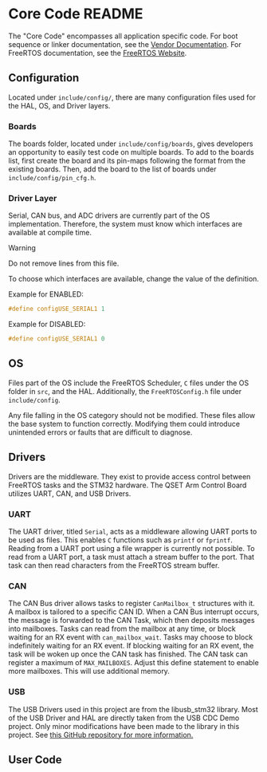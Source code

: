 # Core Code README
The "Core Code" encompasses all application specific code.
For boot sequence or linker documentation, see the [Vendor Documentation](../vendor/README.md).
For FreeRTOS documentation, see the [FreeRTOS Website](https://www.freertos.org/).

## Configuration
Located under `include/config/`, there are many configuration files used for the HAL, OS, and Driver layers.

### Boards
The boards folder, located under `include/config/boards`, gives developers an opportunity to easily test code on multiple boards.
To add to the boards list, first create the board and its pin-maps following the format from the existing boards.
Then, add the board to the list of boards under `include/config/pin_cfg.h`.

### Driver Layer
Serial, CAN bus, and ADC drivers are currently part of the OS implementation.
Therefore, the system must know which interfaces are available at compile time.

> [!WARNING]
> Do not remove lines from this file.

To choose which interfaces are available, change the value of the definition.

Example for ENABLED:
```c
#define configUSE_SERIAL1 1
```

Example for DISABLED:
```c
#define configUSE_SERIAL1 0
```

## OS
Files part of the OS include the FreeRTOS Scheduler, `C` files under the OS folder in `src`, and the HAL.
Additionally, the `FreeRTOSConfig.h` file under `include/config`.

Any file falling in the OS category should not be modified.
These files allow the base system to function correctly.
Modifying them could introduce unintended errors or faults that are difficult to diagnose.

## Drivers
Drivers are the middleware.
They exist to provide access control between FreeRTOS tasks and the STM32 hardware.
The QSET Arm Control Board utilizes UART, CAN, and USB Drivers.

### UART
The UART driver, titled `Serial`, acts as a middleware allowing UART ports to be used as files.
This enables `C` functions such as `printf` or `fprintf`.
Reading from a UART port using a file wrapper is currently not possible.
To read from a UART port, a task must attach a stream buffer to the port.
That task can then read characters from the FreeRTOS stream buffer.

### CAN
The CAN Bus driver allows tasks to register `CanMailbox_t` structures with it.
A mailbox is tailored to a specific CAN ID.
When a CAN Bus interrupt occurs, the message is forwarded to the CAN Task, which then deposits messages into mailboxes.
Tasks can read from the mailbox at any time, or block waiting for an RX event with `can_mailbox_wait`.
Tasks may choose to block indefinitely waiting for an RX event.
If blocking waiting for an RX event, the task will be woken up once the CAN task has finished.
The CAN task can register a maximum of `MAX_MAILBOXES`.
Adjust this define statement to enable more mailboxes.
This will use additional memory.

### USB
The USB Drivers used in this project are from the libusb_stm32 library.
Most of the USB Driver and HAL are directly taken from the USB CDC Demo project.
Only minor modifications have been made to the library in this project.
See [this GitHub repository for more information.](https://github.com/dmitrystu/libusb_stm32)

## User Code


